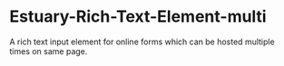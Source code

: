 # Estuary-Rich-Text-Element-multi
A rich text input element for online forms which can be hosted multiple times on same page.
